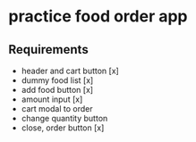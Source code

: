 # practice food order app
## Requirements
- header and cart button [x]
- dummy food list [x]
- add food button [x]
- amount input [x]
- cart modal to order
- change quantity button
- close, order button [x]

